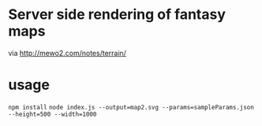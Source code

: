 # Server side rendering of fantasy maps

via http://mewo2.com/notes/terrain/

# usage

`npm install`
`node index.js --output=map2.svg --params=sampleParams.json --height=500 --width=1000`
